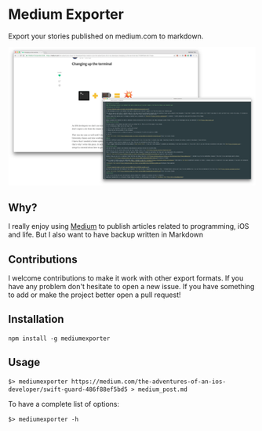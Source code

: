 # Medium Exporter
Export your stories published on medium.com to markdown.

![image](images/screenshot.png)

## Why?

I really enjoy using [Medium](https://medium.com) to publish articles related to programming, iOS and life. But I also want to have backup written in Markdown
## Contributions

I welcome contributions to make it work with other export formats. If you have any problem don't hesitate to open a new issue. If you have something to add or make the project better open a pull request!

## Installation

    npm install -g mediumexporter

## Usage

    $> mediumexporter https://medium.com/the-adventures-of-an-ios-developer/swift-guard-486f88ef5bd5 > medium_post.md

To have a complete list of options:

    $> mediumexporter -h
